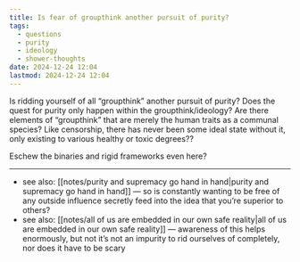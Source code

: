 ```yaml
---
title: Is fear of groupthink another pursuit of purity?
tags:
  - questions
  - purity
  - ideology
  - shower-thoughts
date: 2024-12-24 12:04
lastmod: 2024-12-24 12:04
---
```

Is ridding yourself of all “groupthink” another pursuit of purity? Does the quest for purity only happen within the groupthink/ideology? Are there elements of “groupthink” that are merely the human traits as a communal species? Like censorship, there has never been some ideal state without it, only existing to various healthy or toxic degrees??

Eschew the binaries and rigid frameworks even here?

---
- see also: [[notes/purity and supremacy go hand in hand|purity and supremacy go hand in hand]] — so is constantly wanting to be free of any outside influence secretly feed into the idea that you’re superior to others?
- see also: [[notes/all of us are embedded in our own safe reality|all of us are embedded in our own safe reality]] — awareness of this helps enormously, but not it’s not an impurity to rid ourselves of completely, nor does it have to be scary